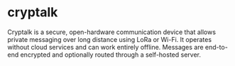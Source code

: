 # cryptalk
Cryptalk is a secure, open-hardware communication device that allows private messaging over long distance using LoRa or Wi-Fi. It operates without cloud services and can work entirely offline. Messages are end-to-end encrypted and optionally routed through a self-hosted server.